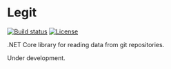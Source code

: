 # Legit

[![Build status](https://ci.appveyor.com/api/projects/status/c322rhn8t6heltx7?svg=true)](https://ci.appveyor.com/project/drewnoakes/legit)
[![License](https://img.shields.io/badge/License-Apache%202.0-blue.svg)](https://opensource.org/licenses/Apache-2.0)

.NET Core library for reading data from git repositories.

Under development.
